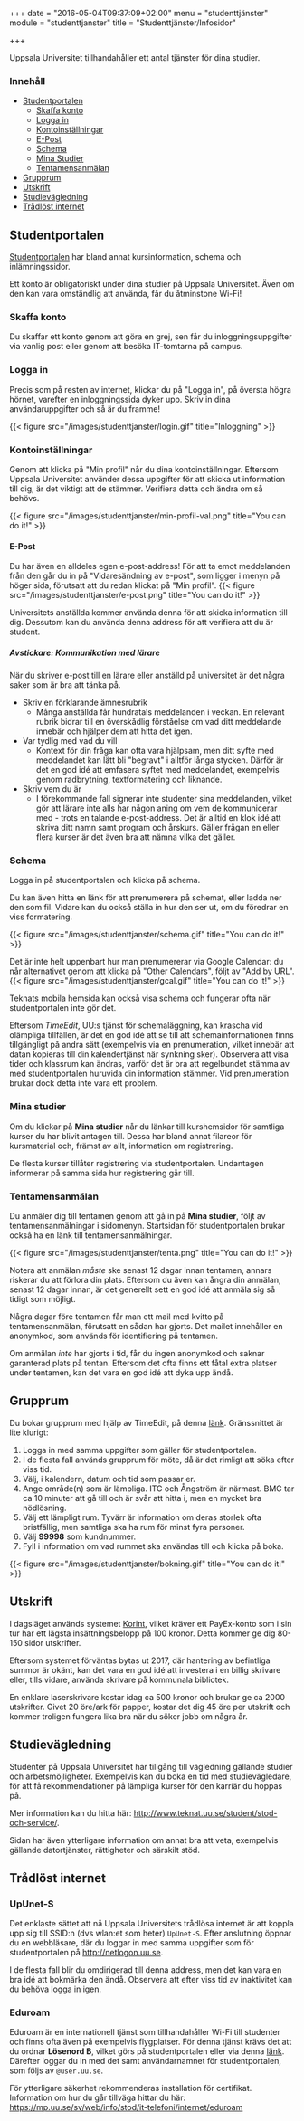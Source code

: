+++
date = "2016-05-04T09:37:09+02:00"
menu = "studenttjänster"
module = "studenttjanster"
title = "Studenttjänster/Infosidor"

+++

Uppsala Universitet tillhandahåller ett antal tjänster för dina studier.

### Innehåll

- [Studentportalen](#studentportalen)
    - [Skaffa konto](#skaffa-konto)
    - [Logga in](#logga-in)
    - [Kontoinställningar](#kontoinställningar)
    - [E-Post](#e-post)
    - [Schema](#schema)
    - [Mina Studier](#mina-studier)
    - [Tentamensanmälan](#tentamensanmälan)
- [Grupprum](#grupprum)
- [Utskrift](#utskrift)
- [Studievägledning](#studievägledning)
- [Trådlöst internet](#trådlöst-internet)




## Studentportalen
[Studentportalen](https://studentportalen.uu.se) har bland annat
kursinformation, schema och inlämningssidor.

Ett konto är obligatoriskt under dina studier på Uppsala Universitet.
Även om den kan vara omständlig att använda, får du åtminstone Wi-Fi!


### Skaffa konto
Du skaffar ett konto genom att göra en grej, sen får du inloggningsuppgifter
via vanlig post eller genom att besöka IT-tomtarna på campus.

### Logga in
Precis som på resten av internet, klickar du på "Logga in", på översta högra
hörnet, varefter en inloggningssida dyker upp. Skriv in dina användaruppgifter
och så är du framme!

{{< figure src="/images/studenttjanster/login.gif" title="Inloggning" >}}


### Kontoinställningar
Genom att klicka på "Min profil" når du dina kontoinställningar.
Eftersom Uppsala Universitet använder dessa uppgifter för att skicka ut information
till dig, är det viktigt att de stämmer. Verifiera detta och ändra om så
behövs.

{{< figure src="/images/studenttjanster/min-profil-val.png" title="You can do it!" >}}

#### E-Post
Du har även en alldeles egen e-post-address! För att ta emot meddelanden från
den går du in på "Vidaresändning av e-post", som ligger i menyn på höger sida,
förutsatt att du redan klickat på "Min profil".
{{< figure src="/images/studenttjanster/e-post.png" title="You can do it!" >}}

Universitets anställda kommer använda denna för att skicka information till
dig. Dessutom kan du använda denna address för att verifiera att du är student.

##### Avstickare: Kommunikation med lärare
När du skriver e-post till en lärare eller anställd på universitet är det några
saker som är bra att tänka på.

- Skriv en förklarande ämnesrubrik
    + Många anställda får hundratals meddelanden i veckan. En relevant rubrik
      bidrar till en överskådlig förståelse om vad ditt meddelande innebär och
      hjälper dem att hitta det igen.
- Var tydlig med vad du vill
    + Kontext för din fråga kan ofta vara hjälpsam, men ditt syfte med
      meddelandet kan lätt bli "begravt" i alltför långa stycken. Därför är det
      en god idé att emfasera syftet med meddelandet, exempelvis genom
      radbrytning, textformatering och liknande.
- Skriv vem du är
    + I förekommande fall signerar inte studenter sina meddelanden, vilket gör
      att lärare inte alls har någon aning om vem de kommunicerar med - trots
      en talande e-post-address. Det är alltid en klok idé att skriva ditt
      namn samt program och årskurs. Gäller frågan en eller flera kurser är det
      även bra att nämna vilka det gäller.



### Schema
Logga in på studentportalen och klicka på schema.

Du kan även hitta en länk för att prenumerera på schemat, eller ladda ner den
som fil. Vidare kan du också ställa in hur den ser ut, om du föredrar en viss
formatering.

{{< figure src="/images/studenttjanster/schema.gif" title="You can do it!" >}}

Det är inte helt uppenbart hur man prenumererar via Google Calendar: du når
alternativet genom att klicka på "Other Calendars", följt av "Add by URL".
{{< figure src="/images/studenttjanster/gcal.gif" title="You can do it!" >}}

Teknats mobila hemsida kan också visa schema och fungerar ofta när
studentportalen inte gör det.

Eftersom *TimeEdit*, UU:s tjänst för schemaläggning, kan krascha vid olämpliga
tillfällen, är det en god idé att se till att schemainformationen finns
tillgängligt på andra sätt (exempelvis via en prenumeration, vilket innebär att
datan kopieras till din kalendertjänst när synkning sker).
Observera att visa tider och klassrum kan ändras, varför det är bra att
regelbundet stämma av med studentportalen huruvida din information stämmer.
Vid prenumeration brukar dock detta inte vara ett problem.


### Mina studier
Om du klickar på **Mina studier** når du länkar till kurshemsidor för samtliga
kurser du har blivit antagen till. Dessa har bland annat filareor för
kursmaterial och, främst av allt, information om registrering.

De flesta kurser tillåter registrering via studentportalen. Undantagen
informerar på samma sida hur registrering går till.


### Tentamensanmälan
Du anmäler dig till tentamen genom att gå in på **Mina studier**, följt av
tentamensanmälningar i sidomenyn. Startsidan för studentportalen brukar också
ha en länk till tentamensanmälningar.

{{< figure src="/images/studenttjanster/tenta.png" title="You can do it!" >}}

Notera att anmälan *måste* ske senast 12 dagar innan tentamen, annars riskerar
du att förlora din plats. Eftersom du även kan ångra din anmälan, senast 12
dagar innan, är det generellt sett en god idé att anmäla sig så tidigt som
möjligt.

Några dagar före tentamen får man ett mail med kvitto på tentamensanmälan,
förutsatt en sådan har gjorts. Det mailet innehåller en anonymkod, som används
för identifiering på tentamen.

Om anmälan *inte* har gjorts i tid, får du ingen anonymkod och saknar
garanterad plats på tentan. Eftersom det ofta finns ett fåtal extra platser
under tentamen, kan det vara en god idé att dyka upp ändå.


## Grupprum
Du bokar grupprum med hjälp av TimeEdit, på denna [länk](https://se.timeedit.net/web/uu/db1/wr_student/).
Gränssnittet är lite klurigt:

1. Logga in med samma uppgifter som gäller för studentportalen.
2. I de flesta fall används grupprum för möte, då är det rimligt att söka efter
   viss tid.
3. Välj, i kalendern, datum och tid som passar er.
4. Ange område(n) som är lämpliga. ITC och Ångström är närmast. BMC tar ca 10
   minuter att gå till och är svår att hitta i, men en mycket bra nödlösning.
5. Välj ett lämpligt rum. Tyvärr är information om deras storlek ofta
   bristfällig, men samtliga ska ha rum för minst fyra personer.
6. Välj **99998** som kundnummer.
7. Fyll i information om vad rummet ska användas till och klicka på boka.

{{< figure src="/images/studenttjanster/bokning.gif" title="You can do it!" >}}


## Utskrift
I dagsläget används systemet [Korint](http://www.korint.uu.se/), vilket kräver ett PayEx-konto som i sin
tur har ett lägsta insättningsbelopp på 100 kronor. Detta kommer ge dig 80-150
sidor utskrifter.

Eftersom systemet förväntas bytas ut 2017, där hantering av
befintliga summor är okänt, kan det vara en god idé att investera i en
billig skrivare eller, tills vidare, använda skrivare på kommunala bibliotek.

En enklare laserskrivare kostar idag ca 500 kronor och brukar ge ca 2000
utskrifter. Givet 20 öre/ark för papper, kostar det dig 45 öre per utskrift och
kommer troligen fungera lika bra när du söker jobb om några år.




## Studievägledning
Studenter på Uppsala Universitet har tillgång till vägledning gällande studier
och arbetsmöjligheter. Exempelvis kan du boka en tid med studievägledare, för
att få rekommendationer på lämpliga kurser för den karriär du hoppas på.

Mer information kan du hitta här:
http://www.teknat.uu.se/student/stod-och-service/.

Sidan har även ytterligare information om annat bra att veta, exempelvis
gällande datortjänster, rättigheter och särskilt stöd.


## Trådlöst internet
### UpUnet-S
Det enklaste sättet att nå Uppsala Universitets trådlösa internet är att
koppla upp sig till SSID:n (dvs wlan:et som heter) `UpUnet-S`.
Efter anslutning öppnar du en webbläsare, där du loggar in med samma uppgifter
som för studentportalen på http://netlogon.uu.se.

I de flesta fall blir du omdirigerad till denna address, men det kan vara en
bra idé att bokmärka den ändå. Observera att efter viss tid av inaktivitet kan
du behöva logga in igen.


### Eduroam
Eduroam är en internationell tjänst som tillhandahåller Wi-Fi till studenter
och finns ofta även på exempelvis flygplatser.
För denna tjänst krävs det att du ordnar **Lösenord B**, vilket görs på
studentportalen eller via denna [länk](https://akka-anv.uu.se/authsrvpublik/).
Därefter loggar du in med det samt användarnamnet för studentportalen, som följs av
`@user.uu.se`.

För ytterligare säkerhet rekommenderas installation för certifikat. Information
om hur du går tillväga hittar du här:
https://mp.uu.se/sv/web/info/stod/it-telefoni/internet/eduroam

